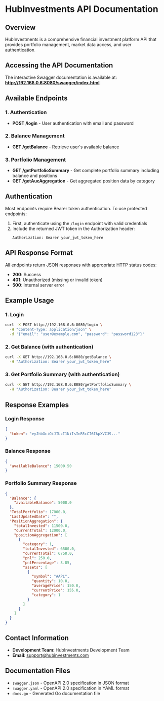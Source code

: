 # HubInvestments API Documentation

## Overview

HubInvestments is a comprehensive financial investment platform API that provides portfolio management, market data access, and user authentication.

## Accessing the API Documentation

The interactive Swagger documentation is available at:
**http://192.168.0.6:8080/swagger/index.html**

## Available Endpoints

### 1. Authentication
- **POST /login** - User authentication with email and password

### 2. Balance Management
- **GET /getBalance** - Retrieve user's available balance

### 3. Portfolio Management
- **GET /getPortfolioSummary** - Get complete portfolio summary including balance and positions
- **GET /getAucAggregation** - Get aggregated position data by category

## Authentication

Most endpoints require Bearer token authentication. To use protected endpoints:

1. First, authenticate using the `/login` endpoint with valid credentials
2. Include the returned JWT token in the Authorization header:
   ```
   Authorization: Bearer your_jwt_token_here
   ```

## API Response Format

All endpoints return JSON responses with appropriate HTTP status codes:
- **200**: Success
- **401**: Unauthorized (missing or invalid token)
- **500**: Internal server error

## Example Usage

### 1. Login
```bash
curl -X POST http://192.168.0.6:8080/login \
  -H "Content-Type: application/json" \
  -d '{"email": "user@example.com", "password": "password123"}'
```

### 2. Get Balance (with authentication)
```bash
curl -X GET http://192.168.0.6:8080/getBalance \
  -H "Authorization: Bearer your_jwt_token_here"
```

### 3. Get Portfolio Summary (with authentication)
```bash
curl -X GET http://192.168.0.6:8080/getPortfolioSummary \
  -H "Authorization: Bearer your_jwt_token_here"
```

## Response Examples

### Login Response
```json
{
  "token": "eyJhbGciOiJIUzI1NiIsInR5cCI6IkpXVCJ9..."
}
```

### Balance Response
```json
{
  "availableBalance": 15000.50
}
```

### Portfolio Summary Response
```json
{
  "Balance": {
    "availableBalance": 5000.0
  },
  "TotalPortfolio": 17000.0,
  "LastUpdatedDate": "",
  "PositionAggregation": {
    "totalInvested": 11500.0,
    "currentTotal": 12000.0,
    "positionAggregation": [
      {
        "category": 1,
        "totalInvested": 6500.0,
        "currentTotal": 6750.0,
        "pnl": 250.0,
        "pnlPercentage": 3.85,
        "assets": [
          {
            "symbol": "AAPL",
            "quantity": 10.0,
            "averagePrice": 150.0,
            "currentPrice": 155.0,
            "category": 1
          }
        ]
      }
    ]
  }
}
```

## Contact Information

- **Development Team**: HubInvestments Development Team
- **Email**: support@hubinvestments.com

## Documentation Files

- `swagger.json` - OpenAPI 2.0 specification in JSON format
- `swagger.yaml` - OpenAPI 2.0 specification in YAML format
- `docs.go` - Generated Go documentation file 
